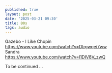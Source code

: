 ```yaml
---
published: true
layout: post
date: '2025-03-21 09:30'
title: 80s
tags: audio 
---
```

Gazebo - I Like Chopin  
<https://www.youtube.com/watch?v=Dtrgwqei7ww>  
Sandra  
<https://www.youtube.com/watch?v=l1DIV8V_zwQ>  

To be continued ...
